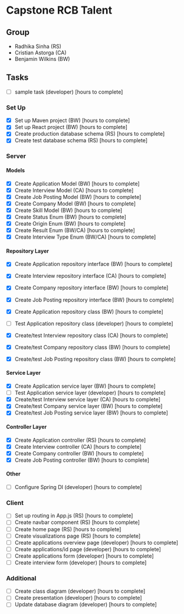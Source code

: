 # Capstone RCB Talent

## Group 

- Radhika Sinha (RS)
- Cristian Astorga (CA)
- Benjamin Wilkins (BW)

## Tasks

* [ ] sample task (developer) [hours to complete]

### Set Up

* [x] Set up Maven project (BW) [hours to complete]
* [x] Set up React project (BW) [hours to complete]
* [x] Create production database schema (RS) [hours to complete]
* [x] Create test database schema (RS) [hours to complete]

### Server

#### Models

* [x] Create Application Model (BW) [hours to complete]
* [x] Create Interview Model (CA) [hours to complete]
* [x] Create Job Posting Model (BW) [hours to complete]
* [x] Create Company Model (BW) [hours to complete]
* [x] Create Skill Model (BW) [hours to complete]
* [x] Create Status Enum (BW) [hours to complete]
* [x] Create Origin Enum (BW) [hours to complete]
* [x] Create Result Enum (BW/CA) [hours to complete]
* [x] Create Interview Type Enum (BW/CA) [hours to complete]

#### Repository Layer

* [x] Create Application repository interface (BW) [hours to complete]
* [x] Create Interview repository interface (CA) [hours to complete]
* [x] Create Company repository interface (BW) [hours to complete]
* [x] Create Job Posting repository interface (BW) [hours to complete]


* [x] Create Application repository class (BW) [hours to complete]
* [ ] Test Application repository class (developer) [hours to complete]
* [x] Create/test Interview repository class (CA) [hours to complete]
* [x] Create/test Company repository class (BW) [hours to complete]
* [x] Create/test Job Posting repository class (BW) [hours to complete]

#### Service Layer

* [x] Create Application service layer (BW) [hours to complete]
* [ ] Test Application service layer (developer) [hours to complete]
* [x] Create/test Interview service layer (CA) [hours to complete]
* [x] Create/test Company service layer (BW) [hours to complete]
* [x] Create/test Job Posting service layer (BW) [hours to complete]

#### Controller Layer

* [x] Create Application controller (RS) [hours to complete]
* [x] Create Interview controller (CA) [hours to complete]
* [x] Create Company controller (BW) [hours to complete]
* [x] Create Job Posting controller (BW) [hours to complete]

#### Other

* [ ] Configure Spring DI (developer) [hours to complete]
      
### Client

* [ ] Set up routing in App.js (RS) [hours to complete]
* [ ] Create navbar component (RS) [hours to complete]
* [ ] Create home page (RS) [hours to complete]
* [ ] Create visualizations page (RS) [hours to complete]
* [ ] Create applications overview page (developer) [hours to complete]
* [ ] Create applications/id page (developer) [hours to complete]
* [ ] Create applications form (developer) [hours to complete]
* [ ] Create interview form (developer) [hours to complete]

### Additional

* [ ] Create class diagram (developer) [hours to complete]
* [ ] Create presentation (developer) [hours to complete]
* [ ] Update database diagram (developer) [hours to complete]
